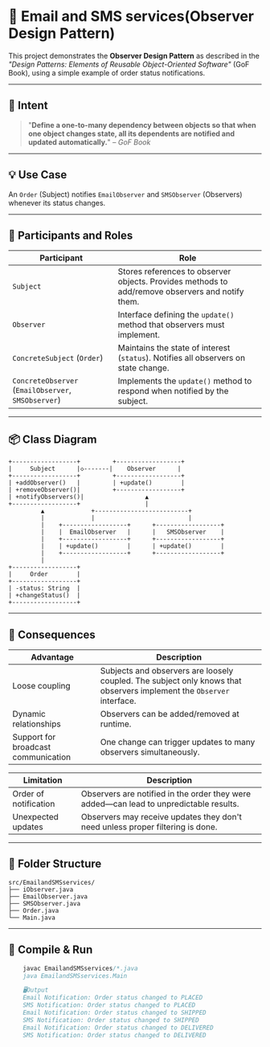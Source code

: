 # 📡  Email and SMS services(Observer Design Pattern)

This project demonstrates the **Observer Design Pattern** as described in the *"Design Patterns: Elements of Reusable Object-Oriented Software"* (GoF Book), using a simple example of order status notifications.

---

## 🎯 Intent

> "**Define a one-to-many dependency between objects so that when one object changes state, all its dependents are notified and updated automatically.**" – *GoF Book*

---

## 💡 Use Case

An `Order` (Subject) notifies `EmailObserver` and `SMSObserver` (Observers) whenever its status changes.

---

## 🧩 Participants and Roles

| Participant       | Role                                                                 |
|------------------|----------------------------------------------------------------------|
| `Subject`         | Stores references to observer objects. Provides methods to add/remove observers and notify them. |
| `Observer`        | Interface defining the `update()` method that observers must implement. |
| `ConcreteSubject` (`Order`) | Maintains the state of interest (`status`). Notifies all observers on state change. |
| `ConcreteObserver` (`EmailObserver`, `SMSObserver`) | Implements the `update()` method to respond when notified by the subject. |

---
## 📦 Class Diagram
    +------------------+         +------------------+
    |     Subject      |◇-------|    Observer      |
    +------------------+         +------------------+
    | +addObserver()   |         | +update()        |
    | +removeObserver()|         +------------------+
    | +notifyObservers()|                 ▲
    +------------------+                  |
             ▲             +--------------------------+
             |             |                          |
             |    +------------------+      +------------------+
             |    |  EmailObserver   |      |   SMSObserver    |
             |    +------------------+      +------------------+
             |    | +update()        |      | +update()        |
             |    +------------------+      +------------------+
             |
    +------------------+
    |     Order        |
    +------------------+
    | -status: String  |
    | +changeStatus()  |
    +------------------+

---
## 🧠 Consequences

| Advantage                         | Description                                                                            |
|----------------------------------|----------------------------------------------------------------------------------------|
| Loose coupling                   | Subjects and observers are loosely coupled. The subject only knows that observers implement the `Observer` interface. |
| Dynamic relationships            | Observers can be added/removed at runtime.                                             |
| Support for broadcast communication | One change can trigger updates to many observers simultaneously.                        |

| Limitation                        | Description                                                                            |
|----------------------------------|----------------------------------------------------------------------------------------|
| Order of notification            | Observers are notified in the order they were added—can lead to unpredictable results. |
| Unexpected updates               | Observers may receive updates they don't need unless proper filtering is done.        |

---

## 📂 Folder Structure
    src/EmailandSMSservices/
    ├── iObserver.java
    ├── EmailObserver.java
    ├── SMSObserver.java
    ├── Order.java
    └── Main.java
---
## 🚀 Compile & Run

```java
    javac EmailandSMSservices/*.java
    java EmailandSMSservices.Main

    🖥️Output
    Email Notification: Order status changed to PLACED
    SMS Notification: Order status changed to PLACED
    Email Notification: Order status changed to SHIPPED
    SMS Notification: Order status changed to SHIPPED
    Email Notification: Order status changed to DELIVERED
    SMS Notification: Order status changed to DELIVERED
    



